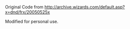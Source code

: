 Original Code from http://archive.wizards.com/default.asp?x=dnd/frx/20050525x

Modified for personal use. 